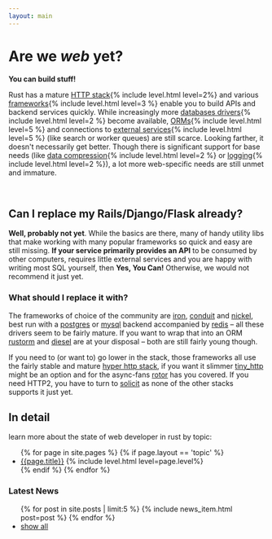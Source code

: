 ```yaml
---
layout: main
---
```


# Are we *web* yet?

**You can build stuff!**

<p>Rust has a mature <a href="/topics/stack/">HTTP stack</a>{% include level.html level=2%} and various <a href="/topics/frameworks/">frameworks</a>{% include level.html level=3 %} enable you to build APIs and backend services quickly. While increasingly more <a href="/topics/database/#drivers">databases drivers</a>{% include level.html level=2 %} become available, <a href="/topics/database/#orms">ORMs</a>{% include level.html level=5 %} and connections to <a href="/topics/services/">external services</a>{% include level.html level=5 %} (like search or worker queues) are still scarce. Looking farther, it doesn't necessarily get better. Though there is significant support for base needs (like <a href="/topics/compression/">data compression</a>{% include level.html level=2 %} or <a href="/topics/logging/">logging</a>{% include level.html level=2 %}), a lot more web-specific needs are still unmet and immature.</p>

<p>&nbsp;</p>

## Can I replace my Rails/Django/Flask already?

**Well, probably not yet**. While the basics are there, many of handy utility libs that make working with many popular frameworks so quick and easy are still missing. **If your service primarily provides an API** to be consumed by  other computers, requires little external services and you are happy with writing most SQL yourself, then **Yes, You Can!** Otherwise, we would not recommend it just yet.

### What should I replace it with?

The frameworks of choice of the community are <a href="/topics/frameworks/#pkg-iron">iron</a>, <a href="/topics/frameworks/#pkg-conduit">conduit</a> and <a href="/topics/frameworks/#pkg-nickel">nickel</a>, best run with a <a href="/topics/database/#pkg-postgres">postgres</a> or <a href="/topics/database/#pkg-mysql">mysql</a> backend accompanied by <a href="/topics/database/#pkg-redis">redis</a> – all these drivers seem to be fairly mature. If you want to wrap that into an ORM <a href="/topics/database/#pkg-rustorm">rustorm</a> and <a href="/topics/frameworks/#pkg-diesel">diesel</a> are at your disposal – both are still fairly young though.

If you need to (or want to) go lower in the stack, those frameworks all use the fairly stable and mature <a href="/topics/stack/#pkg-hyper">hyper http stack</a>, if you want it slimmer <a href="/topics/stack/#pkg-tiny_http">tiny_http</a> might be an option and for the async-fans <a href="/topics/stack/#pkg-rotor-http">rotor</a> has you covered. If you need HTTP2, you have to turn to <a href="/topics/stack/#pkg-solicit">solicit</a> as none of the other stacks supports it just yet.


## In detail

learn more about the state of web developer in rust by topic:

<ul class="topic-list">
  {% for page in site.pages %}
    {% if page.layout == 'topic' %}
      <li><a href="{{page.url}}">{{page.title}}</a>  {% include level.html level=page.level%}</li>
    {% endif %}
  {% endfor %}
</ul>

<h3> Latest News <a href="/atom.xml" title="subscribe"><i class="fa fa-rss-square"></i></a></h3>

<ul class="related-news">
  {% for post in site.posts | limit:5 %}
    {% include news_item.html post=post %}
  {% endfor %}
  <li><a href='/news/'>show all</a></li>
</ul>
